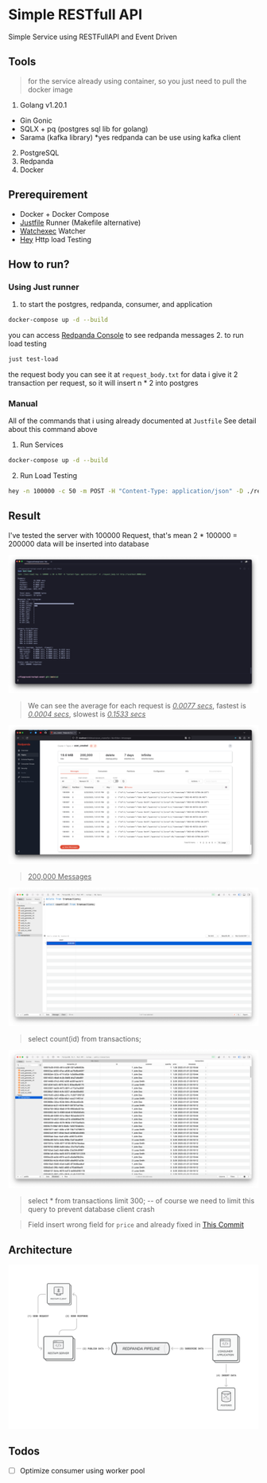 # Simple RESTfull API

Simple Service using RESTFullAPI and Event Driven

## Tools
> for the service already using container, so you just need to pull the docker image

1. Golang v1.20.1
  - Gin Gonic
  - SQLX + pq (postgres sql lib for golang)
  - Sarama (kafka library) *yes redpanda can be use using kafka client
2. PostgreSQL
3. Redpanda
4. Docker

## Prerequirement

- Docker + Docker Compose
- [Justfile](https://github.com/casey/just) Runner (Makefile alternative)
- [Watchexec](https://github.com/watchexec/watchexec) Watcher
- [Hey](https://github.com/rakyll/hey) Http load Testing

## How to run?

### Using Just runner

1. to start the postgres, redpanda, consumer, and application
```sh
docker-compose up -d --build
```
you can access [Redpanda Console](http://localhost:8080/overview) to see redpanda messages
2. to run load testing
```sh
just test-load
```
the request body you can see it at `request_body.txt` for data i give it 2 transaction per request, so it will insert n * 2 into postgres

### Manual

All of the commands that i using already documented at `Justfile`
See detail about this command above

1. Run Services
```sh
docker-compose up -d --build
```

2. Run Load Testing
```sh
hey -n 100000 -c 50 -m POST -H "Content-Type: application/json" -D ./request_body.txt http://localhost:8000/save
```

## Result

I've tested the server with 100000 Request, that's mean 2 * 100000 = 200000 data will be inserted into database

![Load Testing](/assets/load_test.png)
> We can see the average for each request is <ins>*0.0077 secs*</ins>, fastest is <ins>*0.0004 secs*</ins>, slowest is <ins>*0.1533 secs*</ins>

![Redpanda Console](/assets/redpanda_console.png)
> <ins>200,000 Messages</ins>

![Database Count](/assets/database_1.png)
> select count(id) from transactions;

![Database Count](/assets/database_2.png)
> select * from transactions limit 300; -- of course we need to limit this query to prevent database client crash

> Field insert wrong field for `price` and already fixed in [This Commit](https://github.com/arganaphang/restapi-event/commit/a416fb36d444143e8771c4164ee44ccae7921498#diff-c148edd2cbfefa32169ce5dbef35c4e81413f7212a8140d69f4242689baa2321R154)

## Architecture

![Architecture Diagram](/assets/architecture.png)

## Todos

- [ ] Optimize consumer using worker pool